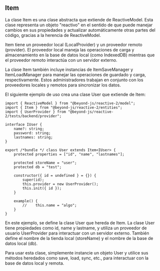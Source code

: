 ## Item

La clase Item es una clase abstracta que extiende de ReactiveModel. Esta clase representa un objeto "reactivo" en el sentido de que puede manejar cambios en sus propiedades y actualizar automáticamente otras partes del código, gracias a la herencia de ReactiveModel.

Item tiene un proveedor local (LocalProvider) y un proveedor remoto (provider). El proveedor local maneja las operaciones de carga y almacenamiento en la base de datos local (como IndexedDB) mientras que el proveedor remoto interactúa con un servidor externo.

La clase Item también incluye instancias de ItemSaveManager y ItemLoadManager para manejar las operaciones de guardado y carga, respectivamente. Estos administradores trabajan en conjunto con los proveedores locales y remotos para sincronizar los datos.

El siguiente ejemplo de uso crea una clase User que extiende de Item:

```
import { ReactiveModel } from "@beyond-js/reactive-2/model";
import { Item } from "@beyond-js/reactive-2/entities";
import { UserProvider } from "@beyond-js/reactive-2/tests/backend/provider";

interface IUser {
	name?: string;
	password: string;
	lastnames: string;
}

export /*bundle */ class User extends Item<IUser> {
	protected properties = ["id", "name", "lastnames"];

	protected storeName = "user";
	protected db = "test";

	constructor({ id = undefined } = {}) {
		super(id);
		this.provider = new UserProvider();
		this.init({ id });
	}

	example() {
		//    this.name = "algo";
	}
}

```

En este ejemplo, se define la clase User que hereda de Item. La clase User tiene propiedades como id, name y lastname, y utiliza un proveedor de usuario UserProvider para interactuar con un servidor externo. También define el nombre de la tienda local (storeName) y el nombre de la base de datos local (db).

Para usar esta clase, simplemente instancie un objeto User y utilice sus métodos heredados como save, load, sync, etc., para interactuar con la base de datos local y remota.
